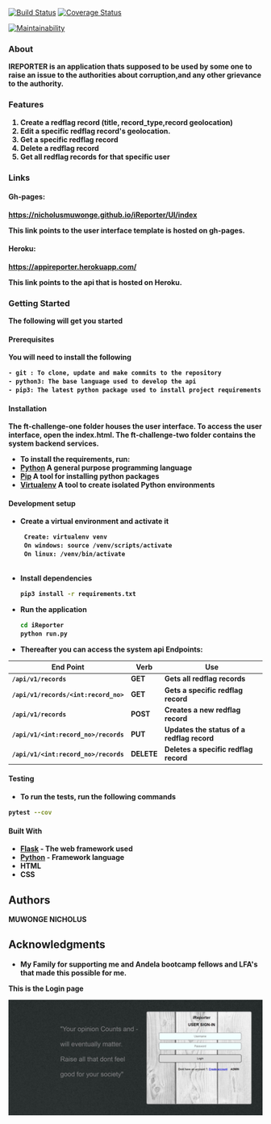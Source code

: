 

[![Build Status](https://travis-ci.com/NicholusMuwonge/iReporter.svg?branch=ft-challenge-two)](https://travis-ci.com/NicholusMuwonge/iReporter)
[![Coverage Status](https://coveralls.io/repos/github/NicholusMuwonge/iReporter/badge.svg?branch=ft-challenge-two&)](https://coveralls.io/github/NicholusMuwonge/iReporter?branch=ft-challenge-two)

[![Maintainability](https://api.codeclimate.com/v1/badges/95c6a67ee8716ddebf6b/maintainability)](https://codeclimate.com/github/NicholusMuwonge/iReporter/maintainability)




### About
<strong>IREPORTER<strong> is an application thats supposed to be used by some one to raise an issue to the authorities about corruption,and any other grievance to the authority.

### Features
1. Create a redflag record (title, record_type,record geolocation)
2. Edit a specific redflag record's geolocation.
3. Get a specific redflag record
4. Delete a redflag record
5. Get all redflag records for that specific user


### Links

#### Gh-pages:  
https://nicholusmuwonge.github.io/iReporter/UI/index

This link points to the user interface template is hosted on gh-pages.

#### Heroku:    
https://appireporter.herokuapp.com/

This link points to the api that is hosted on Heroku.

### Getting Started 
The following will get you started
#### Prerequisites
You will need to install the following

```bash
- git : To clone, update and make commits to the repository
- python3: The base language used to develop the api
- pip3: The latest python package used to install project requirements
```
#### Installation
The ft-challenge-one folder houses the user interface. To access the user interface, open the index.html.
The ft-challenge-two folder contains the system backend services.
- To install the requirements, run:
- [Python](https://www.python.org/) A general purpose programming language
- [Pip](https://pypi.org/project/pip/) A tool for installing python packages
- [Virtualenv](https://virtualenv.pypa.io/en/stable/)  A tool to create isolated Python environments

#### Development setup
- Create a virtual environment and activate it
    ```bash
     Create: virtualenv venv
     On windows: source /venv/scripts/activate
     On linux: /venv/bin/activate
     
    ```
- Install dependencies 
    ```bash
    pip3 install -r requirements.txt
    ```
- Run the application
    ```bash
    cd iReporter
    python run.py
    ```
- Thereafter you can access the system api Endpoints:

| End Point                                           | Verb |Use                                       |
| ----------------------------------------------------|------|------------------------------------------|
|`/api/v1/records`                                    |GET   |Gets all redflag records                  |
|`/api/v1/records/<int:record_no>`                    |GET   |Gets a specific redflag record            |
|`/api/v1/records`                                    |POST  |Creates a new redflag record              |
|`/api/v1/<int:record_no>/records`                    |PUT   |Updates the status of a redflag record    |
|`/api/v1/<int:record_no>/records`                    |DELETE|Deletes a specific redflag record         |

#### Testing

- To run the tests, run the following commands

```bash
pytest --cov 
```

#### Built With

* [Flask](http://flask.pocoo.org/docs/1.0/) - The web framework used
* [Python](https://www.python.org/) - Framework language
* HTML
* CSS

## Authors

<strong> MUWONGE NICHOLUS <strong>

## Acknowledgments

* My Family for supporting me and Andela bootcamp fellows and LFA's that made this possible for me.








This is the Login page

![](screenshot.jpg)<br><br>
